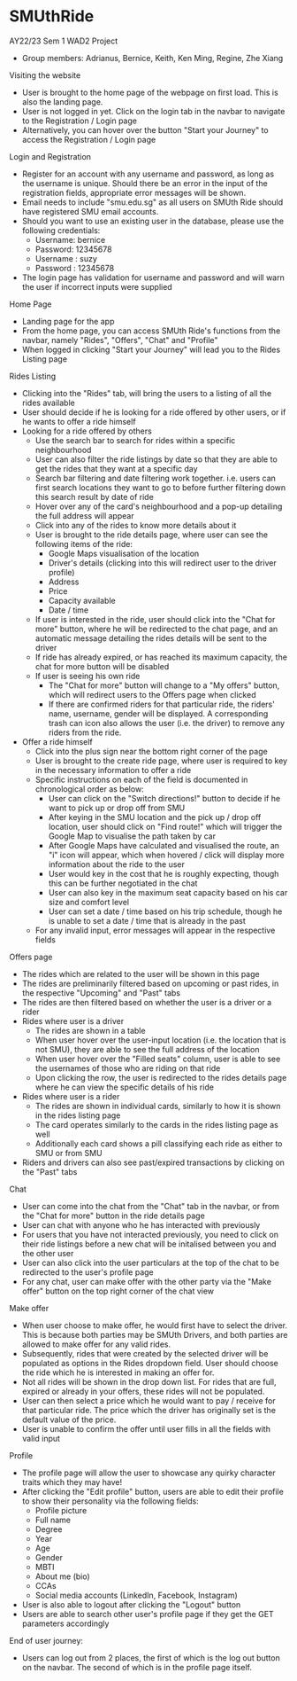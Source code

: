 # SMUthRide
AY22/23 Sem 1 WAD2 Project
- Group members: Adrianus, Bernice, Keith, Ken Ming, Regine, Zhe Xiang

Visiting the website 
- User is brought to the home page of the webpage on first load. This is also the landing page. 
- User is not logged in yet. Click on the login tab in the navbar to navigate to the Registration / Login page
- Alternatively, you can hover over the button "Start your Journey" to access the Registration / Login page

Login and Registration
- Register for an account with any username and password, as long as the username is unique. Should there be an error in the input of the registration fields, appropriate error messages will be shown. 
- Email needs to include "smu.edu.sg" as all users on SMUth Ride should have registered SMU email accounts.
- Should you want to use an existing user in the database, please use the following credentials: 
    - Username: bernice 
    - Password: 12345678
    - Username : suzy
    - Password : 12345678
- The login page has validation for username and password and will warn the user if incorrect inputs were supplied

Home Page
- Landing page for the app 
- From the home page, you can access SMUth Ride's functions from the navbar, namely "Rides", "Offers", "Chat" and "Profile"
- When logged in clicking "Start your Journey" will lead you to the Rides Listing page

Rides Listing
- Clicking into the "Rides" tab, will bring the users to a listing of all the rides available 
- User should decide if he is looking for a ride offered by other users, or if he wants to offer a ride himself  
- Looking for a ride offered by others 
    - Use the search bar to search for rides within a specific neighbourhood 
    - User can also filter the ride listings by date so that they are able to get the rides that they want at a specific day 
    - Search bar filtering and date filtering work together. i.e. users can first search locations they want to go to before further filtering down this search result by date of ride
    - Hover over any of the card's neighbourhood and a pop-up detailing the full address will appear 
    - Click into any of the rides to know more details about it
    - User is brought to the ride details page, where user can see the following items of the ride: 
        - Google Maps visualisation of the location 
        - Driver's details (clicking into this will redirect user to the driver profile) 
        - Address
        - Price
        - Capacity available
        - Date / time 
    - If user is interested in the ride, user should click into the "Chat for more" button, where he will be redirected to the chat page, and an automatic message detailing the rides details will be sent to the driver
    - If ride has already expired, or has reached its maximum capacity, the chat for more button will be disabled 
    - If user is seeing his own ride
        - The "Chat for more" button will change to a "My offers" button, which will redirect users to the Offers page when clicked 
        - If there are confirmed riders for that particular ride, the riders' name, username, gender will be displayed. A corresponding trash can icon also allows the user (i.e. the driver) to remove any riders from the ride. 
- Offer a ride himself 
    - Click into the plus sign near the bottom right corner of the page 
    - User is brought to the create ride page, where user is required to key in the necessary information to offer a ride 
    - Specific instructions on each of the field is documented in chronological order as below: 
        - User can click on the "Switch directions!" button to decide if he want to pick up or drop off from SMU 
        - After keying in the SMU location and the pick up / drop off location, user should click on "Find route!" which will trigger the Google Map to visualise the path taken by car 
        - After Google Maps have calculated and visualised the route, an "i" icon will appear, which when hovered / click will display more information about the ride to the user 
        - User would key in the cost that he is roughly expecting, though this can be further negotiated in the chat 
        - User can also key in the maximum seat capacity based on his car size and comfort level  
        - User can set a date / time based on his trip schedule, though he is unable to set a date / time that is already in the past 
    - For any invalid input, error messages will appear in the respective fields 

Offers page 
- The rides which are related to the user will be shown in this page 
- The rides are preliminarily filtered based on upcoming or past rides, in the respective "Upcoming" and "Past" tabs 
- The rides are then filtered based on whether the user is a driver or a rider
- Rides where user is a driver 
    - The rides are shown in a table
    - When user hover over the user-input location (i.e. the location that is not SMU), they are able to see the full address of the location 
    - When user hover over the "Filled seats" column, user is able to see the usernames of those who are riding on that ride 
    - Upon clicking the row, the user is redirected to the rides details page where he can view the specific details of his ride 
- Rides where user is a rider 
    - The rides are shown in individual cards, similarly to how it is shown in the rides listing page
    - The card operates similarly to the cards in the rides listing page as well 
    - Additionally each card shows a pill classifying each ride as either to SMU or from SMU
- Riders and drivers can also see past/expired transactions by clicking on the "Past" tabs 

Chat
- User can come into the chat from the "Chat" tab in the navbar, or from the "Chat for more" button in the ride details page 
- User can chat with anyone who he has interacted with previously
- For users that you have not interacted previously, you need to click on their ride listings before a new chat will be initalised between you and the other user
- User can also click into the user particulars at the top of the chat to be redirected to the user's profile page 
- For any chat, user can make offer with the other party via the "Make offer" button on the top right corner of the chat view 

Make offer 
- When user choose to make offer, he would first have to select the driver. This is because both parties may be SMUth Drivers, and both parties are allowed to make offer for any valid rides. 
- Subsequently, rides that were created by the selected driver will be populated as options in the Rides dropdown field. User should choose the ride which he is interested in making an offer for. 
- Not all rides will be shown in the drop down list. For rides that are full, expired or already in your offers, these rides will not be populated.
- User can then select a price which he would want to pay / receive for that particular ride. The price which the driver has originally set is the default value of the price. 
- User is unable to confirm the offer until user fills in all the fields with valid input 

Profile
- The profile page will allow the user to showcase any quirky character traits which they may have! 
- After clicking the "Edit profile" button, users are able to edit their profile to show their personality via the following fields:
    - Profile picture  
    - Full name 
    - Degree 
    - Year 
    - Age 
    - Gender 
    - MBTI 
    - About me (bio)
    - CCAs 
    - Social media accounts (LinkedIn, Facebook, Instagram)
- User is also able to logout after clicking the "Logout" button
- Users are able to search other user's profile page if they get the GET parameters accordingly 

End of user journey: 
- Users can log out from 2 places, the first of which is the log out button on the navbar. The second of which is in the profile page itself.